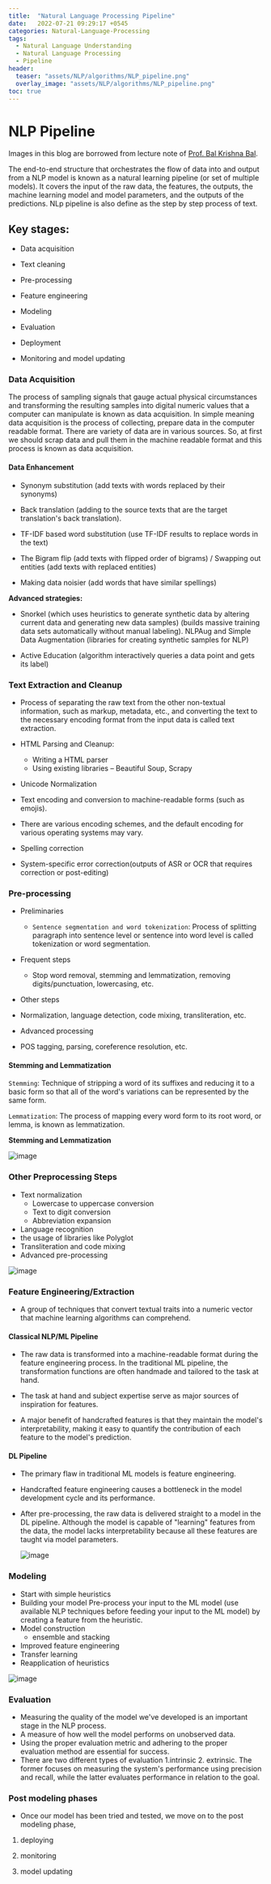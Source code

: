 ```yaml
---
title:  "Natural Language Processing Pipeline"
date:   2022-07-21 09:29:17 +0545
categories: Natural-Language-Processing
tags:
  - Natural Language Understanding
  - Natural Language Processing
  - Pipeline
header:
  teaser: "assets/NLP/algorithms/NLP_pipeline.png"
  overlay_image: "assets/NLP/algorithms/NLP_pipeline.png"
toc: true
---
```


# NLP Pipeline

Images in this blog are borrowed from lecture note of [Prof. Bal Krishna Bal](https://ku-np.academia.edu/BalKrishnaBal).

The end-to-end structure that orchestrates the flow of data into and output from a NLP model is known as a natural learning pipeline (or set of multiple models). It covers the input of the raw data, the features, the outputs, the machine learning model and model parameters, and the outputs of the predictions. NLp pipeline is also define as the step by step process of text.


## Key stages:
* Data acquisition

*  Text cleaning

*  Pre-processing

*  Feature engineering

*  Modeling

*  Evaluation

*  Deployment

*  Monitoring and model updating

### Data Acquisition
The process of sampling signals that gauge actual physical circumstances and transforming the resulting samples into digital numeric values that a computer can manipulate is known as data acquisition. In simple meaning data acquisition is the process of collecting, prepare data in the computer readable format. There are variety of data are in various sources. So, at first we should scrap data and pull them in the machine readable format and this process is known as data acquisition.

#### Data Enhancement
*  Synonym substitution (add texts with words replaced by their synonyms)

*  Back translation (adding to the source texts that are the target translation's back translation).

* TF-IDF based word substitution (use TF-IDF results to replace words in the text)

*  The Bigram flip (add texts with flipped order of bigrams)
/ Swapping out entities (add texts with replaced entities)

* Making data noisier (add words that have similar spellings)

**Advanced strategies:**
*  Snorkel (which uses heuristics to generate synthetic data by altering current data and generating new data samples) (builds massive training data sets automatically without manual labeling). NLPAug and Simple Data Augmentation (libraries for creating synthetic samples for NLP)

* Active Education (algorithm interactively queries a data point and gets its label)

### Text Extraction and Cleanup
* Process of separating the raw text from the other non-textual information, such as markup, metadata, etc., and converting the text to the necessary encoding format from the input data is called text extraction.

* HTML Parsing and Cleanup:

  *  Writing a HTML parser
  * Using existing libraries – Beautiful Soup, Scrapy
*  Unicode Normalization

  * Text encoding and conversion to machine-readable forms (such as emojis).

  * There are various encoding schemes, and the default encoding for various operating systems may vary.
  
*  Spelling correction

* System-specific error correction(outputs of ASR or OCR that requires 
  correction or post-editing)
  
  
  

###  Pre-processing

* Preliminaries
  * `Sentence segmentation and word tokenization`:
     Process of splitting paragraph into sentence level or sentence into word level is called tokenization or word segmentation.
   
* Frequent steps
  * Stop word removal, stemming and lemmatization, removing digits/punctuation, 
  lowercasing, etc.
  
* Other steps
 * Normalization, language detection, code mixing, transliteration, etc.
* Advanced processing
 * POS tagging, parsing, coreference resolution, etc.

####  Stemming and Lemmatization
`Stemming`:  Technique of stripping a word of its suffixes and reducing it to a basic form so that all of the word's variations can be represented by the same form.

`Lemmatization`: The process of mapping every word form to its root word, or lemma, is known as lemmatization.

**Stemming and Lemmatization** 

![image]({{site.url}}/assets/NLP/algorithms/Ste.png)

### Other Preprocessing Steps
* Text normalization  
  * Lowercase to uppercase conversion
  * Text to digit conversion 
  * Abbreviation expansion
* Language recognition
 * the usage of libraries like Polyglot
* Transliteration and code mixing 
* Advanced pre-processing

![image]({{site.url}}/assets/NLP/algorithms/NLP_pipeline.png)

### Feature Engineering/Extraction

* A group of techniques that convert textual traits into a numeric vector that machine learning algorithms can comprehend.

#### Classical NLP/ML Pipeline

* The raw data is transformed into a machine-readable format during the feature engineering process. In the traditional ML pipeline, the transformation functions are often handmade and tailored to the task at hand.

* The task at hand and subject expertise serve as major sources of inspiration for features.

* A major benefit of handcrafted features is that they maintain the model's interpretability, making it easy to quantify the contribution of each feature to the model's prediction.

####  DL Pipeline
* The primary flaw in traditional ML models is feature engineering.
*  Handcrafted feature engineering causes a bottleneck in the model development cycle and its performance.
* After pre-processing, the raw data is delivered straight to a model in the DL pipeline.
  Although the model is capable of "learning" features from the data, the model lacks interpretability because all these     features are taught via model parameters. 
  
  ![image]({{site.url}}/assets/NLP/algorithms/classical_dl_pipelie.png)

### Modeling

* Start with simple heuristics
*  Building your model
  Pre-process your input to the ML model (use available NLP techniques before feeding your input to the ML model) by creating a    feature from the heuristic.
* Model construction 
  * ensemble and stacking 
* Improved feature engineering
* Transfer learning
*  Reapplication of heuristics

![image]({{site.url}}/assets/NLP/algorithms/Stacking.png)

### Evaluation

* Measuring the quality of the model we've developed is an important stage in the NLP process.
* A measure of how well the model performs on unobserved data.
* Using the proper evaluation metric and adhering to the proper evaluation method are essential for success.
* There are two different types of evaluation 1.intrinsic 2. extrinsic. The former focuses on measuring the system's performance using precision and recall, while the latter evaluates performance in relation to the goal.

### Post modeling phases
* Once our model has been tried and tested, we move on to the post modeling phase,

1) deploying

2) monitoring

3) model updating


```python

```
